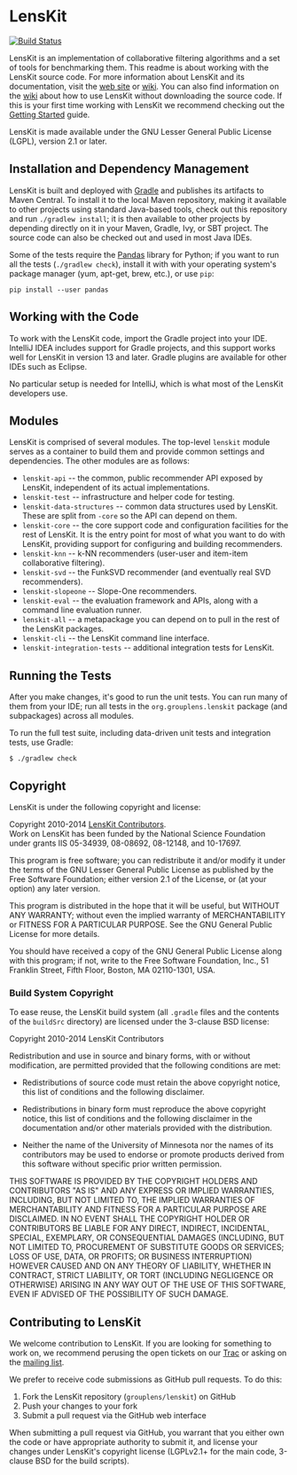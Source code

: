 # LensKit

[![Build Status](https://travis-ci.org/lenskit/lenskit.png?branch=master)](https://travis-ci.org/lenskit/lenskit)

LensKit is an implementation of collaborative filtering algorithms and
a set of tools for benchmarking them.  This readme is about working with
the LensKit source code.  For more information about
LensKit and its documentation, visit the [web site][] or [wiki][].  You 
can also find information on the [wiki][] about how to use LensKit 
without downloading the source code.  If this is your first time working
with LensKit we recommend checking out the [Getting Started][] guide.

[web site]: http://lenskit.grouplens.org
[wiki]: http://github.com/grouplens/lenskit/wiki/
[Getting Started]: http://github.com/grouplens/lenskit/wiki/GettingStarted
[mailing list]: https://wwws.cs.umn.edu/mm-cs/listinfo/lenskit

LensKit is made available under the GNU Lesser General Public License
(LGPL), version 2.1 or later.

## Installation and Dependency Management

LensKit is built and deployed with [Gradle][] and publishes its
artifacts to Maven Central.  To install it to the local Maven
repository, making it available to other projects using standard
Java-based tools, check out this repository and run `./gradlew
install`; it is then available to other projects by depending directly
on it in your Maven, Gradle, Ivy, or SBT project.  The source code can
also be checked out and used in most Java IDEs.

Some of the tests require the [Pandas][] library for Python; if you want to run all the tests (`./gradlew check`), install it with with your operating system's package manager (yum, apt-get, brew, etc.), or use `pip`:

    pip install --user pandas

[Gradle]: http://www.gradle.org
[Pandas]: http://pandas.pydata.org/

## Working with the Code

To work with the LensKit code, import the Gradle project into your IDE.
IntelliJ IDEA includes support for Gradle projects, and this support works well
for LensKit in version 13 and later.  Gradle plugins are available for other
IDEs such as Eclipse.

No particular setup is needed for IntelliJ, which is what most of the LensKit
developers use.

## Modules

LensKit is comprised of several modules.  The top-level `lenskit`
module serves as a container to build them and provide common settings
and dependencies.  The other modules are as follows:

* `lenskit-api` -- the common, public recommender API exposed by LensKit, independent
  of its actual implementations.
* `lenskit-test` -- infrastructure and helper code for testing.
* `lenskit-data-structures` -- common data structures used by LensKit.
  These are split from `-core` so the API can depend on them.
* `lenskit-core` -- the core support code and configuration facilities for
  the rest of LensKit. It is the entry point for most of what you want to do with
  LensKit, providing support for configuring and building recommenders.
* `lenskit-knn` -- k-NN recommenders (user-user and item-item collaborative
  filtering).
* `lenskit-svd` -- the FunkSVD recommender (and eventually real SVD recommenders).
* `lenskit-slopeone` -- Slope-One recommenders.
* `lenskit-eval` -- the evaluation framework and APIs, along with a command line
  evaluation runner.
* `lenskit-all` -- a metapackage you can depend on to pull in the rest of the LensKit packages.
* `lenskit-cli` -- the LensKit command line interface.
* `lenskit-integration-tests` -- additional integration tests for LensKit.

## Running the Tests

After you make changes, it's good to run the unit tests.  You can run many of
them from your IDE; run all tests in the `org.grouplens.lenskit` package (and
subpackages) across all modules.

To run the full test suite, including data-driven unit tests and integration
tests, use Gradle:

    $ ./gradlew check

## Copyright

LensKit is under the following copyright and license:

Copyright 2010-2014 [LensKit Contributors](CONTRIBUTORS.md).  
Work on LensKit has been funded by the National Science Foundation under
grants IIS 05-34939, 08-08692, 08-12148, and 10-17697.

This program is free software; you can redistribute it and/or modify
it under the terms of the GNU Lesser General Public License as
published by the Free Software Foundation; either version 2.1 of the
License, or (at your option) any later version.

This program is distributed in the hope that it will be useful, but WITHOUT
ANY WARRANTY; without even the implied warranty of MERCHANTABILITY or FITNESS
FOR A PARTICULAR PURPOSE. See the GNU General Public License for more
details.

You should have received a copy of the GNU General Public License along with
this program; if not, write to the Free Software Foundation, Inc., 51
Franklin Street, Fifth Floor, Boston, MA 02110-1301, USA.

### Build System Copyright

To ease reuse, the LensKit build system (all `.gradle` files and the contents
of the `buildSrc` directory) are licensed under the 3-clause BSD license:

Copyright 2010-2014 LensKit Contributors

Redistribution and use in source and binary forms, with or without
modification, are permitted provided that the following conditions
are met:

- Redistributions of source code must retain the above copyright
  notice, this list of conditions and the following disclaimer.

- Redistributions in binary form must reproduce the above copyright
  notice, this list of conditions and the following disclaimer in the
  documentation and/or other materials provided with the
  distribution.

- Neither the name of the University of Minnesota nor the names of
  its contributors may be used to endorse or promote products derived
  from this software without specific prior written permission.

THIS SOFTWARE IS PROVIDED BY THE COPYRIGHT HOLDERS AND CONTRIBUTORS
"AS IS" AND ANY EXPRESS OR IMPLIED WARRANTIES, INCLUDING, BUT NOT
LIMITED TO, THE IMPLIED WARRANTIES OF MERCHANTABILITY AND FITNESS FOR
A PARTICULAR PURPOSE ARE DISCLAIMED. IN NO EVENT SHALL THE COPYRIGHT
HOLDER OR CONTRIBUTORS BE LIABLE FOR ANY DIRECT, INDIRECT, INCIDENTAL,
SPECIAL, EXEMPLARY, OR CONSEQUENTIAL DAMAGES (INCLUDING, BUT NOT
LIMITED TO, PROCUREMENT OF SUBSTITUTE GOODS OR SERVICES; LOSS OF USE,
DATA, OR PROFITS; OR BUSINESS INTERRUPTION) HOWEVER CAUSED AND ON ANY
THEORY OF LIABILITY, WHETHER IN CONTRACT, STRICT LIABILITY, OR TORT
(INCLUDING NEGLIGENCE OR OTHERWISE) ARISING IN ANY WAY OUT OF THE USE
OF THIS SOFTWARE, EVEN IF ADVISED OF THE POSSIBILITY OF SUCH DAMAGE.
  
## Contributing to LensKit
  
We welcome contribution to LensKit.  If you are looking for something
to work on, we recommend perusing the open tickets on our [Trac][wiki]
or asking on the [mailing list][].

We prefer to receive code submissions as GitHub pull requests.  To
do this:

1. Fork the LensKit repository (`grouplens/lenskit`) on GitHub
2. Push your changes to your fork
3. Submit a pull request via the GitHub web interface
   
When submitting a pull request via GitHub, you warrant that you
either own the code or have appropriate authority to submit it, and
license your changes under LensKit's copyright license (LGPLv2.1+ for
the main code, 3-clause BSD for the build scripts).
